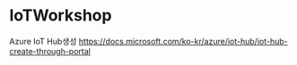 # IoTWorkshop

Azure IoT Hub생성
https://docs.microsoft.com/ko-kr/azure/iot-hub/iot-hub-create-through-portal 

